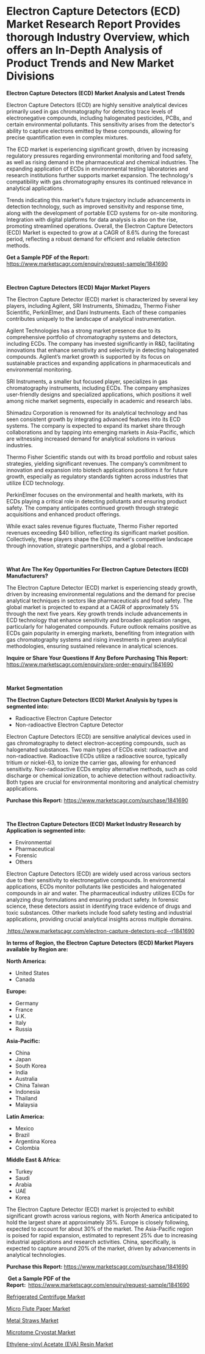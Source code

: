 <p><h1>Electron Capture Detectors (ECD) Market Research Report Provides thorough Industry Overview, which offers an In-Depth Analysis of Product Trends and New Market Divisions</h1></p><p><strong>Electron Capture Detectors (ECD) Market Analysis and Latest Trends</strong></p>
<p><p>Electron Capture Detectors (ECD) are highly sensitive analytical devices primarily used in gas chromatography for detecting trace levels of electronegative compounds, including halogenated pesticides, PCBs, and certain environmental pollutants. This sensitivity arises from the detector's ability to capture electrons emitted by these compounds, allowing for precise quantification even in complex mixtures.</p><p>The ECD market is experiencing significant growth, driven by increasing regulatory pressures regarding environmental monitoring and food safety, as well as rising demand in the pharmaceutical and chemical industries. The expanding application of ECDs in environmental testing laboratories and research institutions further supports market expansion. The technology's compatibility with gas chromatography ensures its continued relevance in analytical applications.</p><p>Trends indicating this market's future trajectory include advancements in detection technology, such as improved sensitivity and response time, along with the development of portable ECD systems for on-site monitoring. Integration with digital platforms for data analysis is also on the rise, promoting streamlined operations. Overall, the Electron Capture Detectors (ECD) Market is expected to grow at a CAGR of 8.6% during the forecast period, reflecting a robust demand for efficient and reliable detection methods.</p></p>
<p><strong>Get a Sample PDF of the Report:&nbsp;</strong> <a href="https://www.marketscagr.com/enquiry/request-sample/1841690?utm_campaign=1721&utm_medium=2&utm_source=Github&utm_content=ia&utm_term=16102024&utm_id=electron-capture-detectors-ecd">https://www.marketscagr.com/enquiry/request-sample/1841690</a></p>
<p>&nbsp;</p>
<p><strong>Electron Capture Detectors (ECD) Major Market Players</strong></p>
<p><p>The Electron Capture Detector (ECD) market is characterized by several key players, including Agilent, SRI Instruments, Shimadzu, Thermo Fisher Scientific, PerkinElmer, and Dani Instruments. Each of these companies contributes uniquely to the landscape of analytical instrumentation.</p><p>Agilent Technologies has a strong market presence due to its comprehensive portfolio of chromatography systems and detectors, including ECDs. The company has invested significantly in R&D, facilitating innovations that enhance sensitivity and selectivity in detecting halogenated compounds. Agilent’s market growth is supported by its focus on sustainable practices and expanding applications in pharmaceuticals and environmental monitoring.</p><p>SRI Instruments, a smaller but focused player, specializes in gas chromatography instruments, including ECDs. The company emphasizes user-friendly designs and specialized applications, which positions it well among niche market segments, especially in academic and research labs.</p><p>Shimadzu Corporation is renowned for its analytical technology and has seen consistent growth by integrating advanced features into its ECD systems. The company is expected to expand its market share through collaborations and by tapping into emerging markets in Asia-Pacific, which are witnessing increased demand for analytical solutions in various industries.</p><p>Thermo Fisher Scientific stands out with its broad portfolio and robust sales strategies, yielding significant revenues. The company’s commitment to innovation and expansion into biotech applications positions it for future growth, especially as regulatory standards tighten across industries that utilize ECD technology.</p><p>PerkinElmer focuses on the environmental and health markets, with its ECDs playing a critical role in detecting pollutants and ensuring product safety. The company anticipates continued growth through strategic acquisitions and enhanced product offerings.</p><p>While exact sales revenue figures fluctuate, Thermo Fisher reported revenues exceeding $40 billion, reflecting its significant market position. Collectively, these players shape the ECD market's competitive landscape through innovation, strategic partnerships, and a global reach.</p></p>
<p>&nbsp;</p>
<p><strong>What Are The Key Opportunities For Electron Capture Detectors (ECD) Manufacturers?</strong></p>
<p><p>The Electron Capture Detector (ECD) market is experiencing steady growth, driven by increasing environmental regulations and the demand for precise analytical techniques in sectors like pharmaceuticals and food safety. The global market is projected to expand at a CAGR of approximately 5% through the next five years. Key growth trends include advancements in ECD technology that enhance sensitivity and broaden application ranges, particularly for halogenated compounds. Future outlook remains positive as ECDs gain popularity in emerging markets, benefiting from integration with gas chromatography systems and rising investments in green analytical methodologies, ensuring sustained relevance in analytical sciences.</p></p>
<p><strong>Inquire or Share Your Questions If Any Before Purchasing This Report:</strong> <a href="https://www.marketscagr.com/enquiry/pre-order-enquiry/1841690?utm_campaign=1721&utm_medium=2&utm_source=Github&utm_content=ia&utm_term=16102024&utm_id=electron-capture-detectors-ecd">https://www.marketscagr.com/enquiry/pre-order-enquiry/1841690</a></p>
<p>&nbsp;</p>
<p><strong>Market Segmentation</strong></p>
<p><strong>The Electron Capture Detectors (ECD) Market Analysis by types is segmented into:</strong></p>
<p><ul><li>Radioactive Electron Capture Detector</li><li>Non-radioactive Electron Capture Detector</li></ul></p>
<p><p>Electron Capture Detectors (ECD) are sensitive analytical devices used in gas chromatography to detect electron-accepting compounds, such as halogenated substances. Two main types of ECDs exist: radioactive and non-radioactive. Radioactive ECDs utilize a radioactive source, typically tritium or nickel-63, to ionize the carrier gas, allowing for enhanced sensitivity. Non-radioactive ECDs employ alternative methods, such as cold discharge or chemical ionization, to achieve detection without radioactivity. Both types are crucial for environmental monitoring and analytical chemistry applications.</p></p>
<p><strong>Purchase this Report:&nbsp;</strong><a href="https://www.marketscagr.com/purchase/1841690?utm_campaign=1721&utm_medium=2&utm_source=Github&utm_content=ia&utm_term=16102024&utm_id=electron-capture-detectors-ecd">https://www.marketscagr.com/purchase/1841690</a></p>
<p>&nbsp;</p>
<p><strong>The Electron Capture Detectors (ECD) Market Industry Research by Application is segmented into:</strong></p>
<p><ul><li>Environmental</li><li>Pharmaceutical</li><li>Forensic</li><li>Others</li></ul></p>
<p><p>Electron Capture Detectors (ECD) are widely used across various sectors due to their sensitivity to electronegative compounds. In environmental applications, ECDs monitor pollutants like pesticides and halogenated compounds in air and water. The pharmaceutical industry utilizes ECDs for analyzing drug formulations and ensuring product safety. In forensic science, these detectors assist in identifying trace evidence of drugs and toxic substances. Other markets include food safety testing and industrial applications, providing crucial analytical insights across multiple domains.</p></p>
<p><a href="https://www.marketscagr.com/electron-capture-detectors-ecd--r1841690?utm_campaign=1721&utm_medium=2&utm_source=Github&utm_content=ia&utm_term=16102024&utm_id=electron-capture-detectors-ecd">&nbsp;https://www.marketscagr.com/electron-capture-detectors-ecd--r1841690</a></p>
<p><strong>In terms of Region, the Electron Capture Detectors (ECD) Market Players available by Region are:</strong></p>
<p>
    <p> <strong> North America: </strong>
        <ul>
            <li>United States</li>
            <li>Canada</li>
        </ul>
        </p> 
    <p> <strong> Europe: </strong>
        <ul>
            <li>Germany</li>
            <li>France</li>
            <li>U.K.</li>
            <li>Italy</li>
            <li>Russia</li>
        </ul>
        </p> 
    <p> <strong> Asia-Pacific: </strong>
        <ul>
            <li>China</li>
            <li>Japan</li>
            <li>South Korea</li>
            <li>India</li>
            <li>Australia</li>
            <li>China Taiwan</li>
            <li>Indonesia</li>
            <li>Thailand</li>
            <li>Malaysia</li>
        </ul>
        </p> 
    <p> <strong> Latin America: </strong>
        <ul>
            <li>Mexico</li>
            <li>Brazil</li>
            <li>Argentina Korea</li>
            <li>Colombia</li>
        </ul>
        </p> 
    <p> <strong> Middle East & Africa: </strong>
        <ul>
            <li>Turkey</li>
            <li>Saudi</li>
            <li>Arabia</li>
            <li>UAE</li>
            <li>Korea</li>
        </ul>
    </p>
    </p>
<p><p>The Electron Capture Detector (ECD) market is projected to exhibit significant growth across various regions, with North America anticipated to hold the largest share at approximately 35%. Europe is closely following, expected to account for about 30% of the market. The Asia-Pacific region is poised for rapid expansion, estimated to represent 25% due to increasing industrial applications and research activities. China, specifically, is expected to capture around 20% of the market, driven by advancements in analytical technologies.</p></p>
<p><strong>Purchase this Report: </strong><a href="https://www.marketscagr.com/purchase/1841690?utm_campaign=1721&utm_medium=2&utm_source=Github&utm_content=ia&utm_term=16102024&utm_id=electron-capture-detectors-ecd">https://www.marketscagr.com/purchase/1841690</a></p>
<p>&nbsp;<strong>Get a Sample PDF of the Report:&nbsp;&nbsp;</strong><a href="https://www.marketscagr.com/enquiry/request-sample/1841690?utm_campaign=1721&utm_medium=2&utm_source=Github&utm_content=ia&utm_term=16102024&utm_id=electron-capture-detectors-ecd">https://www.marketscagr.com/enquiry/request-sample/1841690</a></p>
<p><strong></strong></p>
<p><p><a href="https://issuu.com/reportprime-2/docs/refrigerated-centrifuge-market-size_5f5e73791c598c?utm_campaign=1721&utm_medium=2&utm_source=Github&utm_content=ia&utm_term=16102024&utm_id=electron-capture-detectors-ecd">Refrigerated Centrifuge Market</a></p><p><a href="https://www.linkedin.com/pulse/micro-flute-paper-market-evolution-regional-adaptations-innovation-jxqfc?utm_campaign=1721&utm_medium=2&utm_source=Github&utm_content=ia&utm_term=16102024&utm_id=electron-capture-detectors-ecd">Micro Flute Paper Market</a></p><p><a href="https://www.linkedin.com/pulse/metal-straws-market-segmentation-geographical-regions-forcast-kx22c?utm_campaign=1721&utm_medium=2&utm_source=Github&utm_content=ia&utm_term=16102024&utm_id=electron-capture-detectors-ecd">Metal Straws Market</a></p><p><a href="https://issuu.com/reportprime-2/docs/microtome-cryostat-market-size-2030_34af75d540d9cb?utm_campaign=1721&utm_medium=2&utm_source=Github&utm_content=ia&utm_term=16102024&utm_id=electron-capture-detectors-ecd">Microtome Cryostat Market</a></p><p><a href="https://github.com/AshikRahman991/Market-Research-Report-List-1/blob/main/ethylene-vinyl-acetate-eva-resin-market.md?utm_campaign=1721&utm_medium=2&utm_source=Github&utm_content=ia&utm_term=16102024&utm_id=electron-capture-detectors-ecd">Ethylene-vinyl Acetate (EVA) Resin Market</a></p></p>